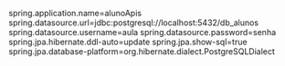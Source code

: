 spring.application.name=alunoApis
spring.datasource.url=jdbc:postgresql://localhost:5432/db_alunos
spring.datasource.username=aula
spring.datasource.password=senha
spring.jpa.hibernate.ddl-auto=update
spring.jpa.show-sql=true
spring.jpa.database-platform=org.hibernate.dialect.PostgreSQLDialect

